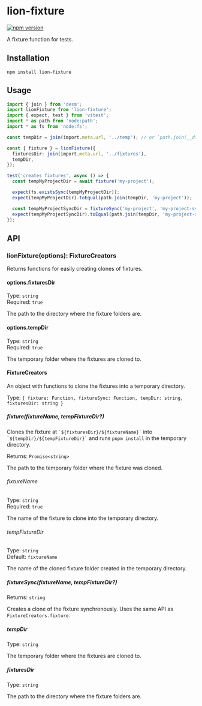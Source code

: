 # lion-fixture

[![npm version](https://img.shields.io/npm/v/lion-fixture)](https://npmjs.com/package/lion-fixture)

A fixture function for tests.

## Installation

```shell
npm install lion-fixture
```

## Usage

```typescript
import { join } from 'desm';
import lionFixture from 'lion-fixture';
import { expect, test } from 'vitest';
import * as path from 'node:path';
import * as fs from 'node:fs';

const tempDir = join(import.meta.url, '../temp'); // or `path.join(__dirname, '../temp')` for CommonJS

const { fixture } = lionFixture({
  fixturesDir: join(import.meta.url, '../fixtures'),
  tempDir,
});

test('creates fixtures', async () => {
  const tempMyProjectDir = await fixture('my-project');

  expect(fs.existsSync(tempMyProjectDir));
  expect(tempMyProjectDir).toEqual(path.join(tempDir, 'my-project'));

  const tempMyProjectSyncDir = fixtureSync('my-project', 'my-project-sync');
  expect(tempMyProjectSyncDir).toEqual(path.join(tempDir, 'my-project-sync'));
});
```

## API

### lionFixture(options): FixtureCreators

Returns functions for easily creating clones of fixtures.

#### options.fixturesDir

Type: `string`
\
Required: `true`

The path to the directory where the fixture folders are.

#### options.tempDir

Type: `string`
\
Required: `true`

The temporary folder where the fixtures are cloned to.

#### FixtureCreators

An object with functions to clone the fixtures into a temporary directory.

Type: `{ fixture: Function, fixtureSync: Function, tempDir: string, fixturesDir: string }`

##### fixture(fixtureName, tempFixtureDir?)

Clones the fixture at `` `${fixturesDir}/${fixtureName}` `` into `` `${tempDir}/${tempFixtureDir}` `` and runs `pnpm install` in the temporary directory.

Returns: `Promise<string>`

The path to the temporary folder where the fixture was cloned.

###### fixtureName

Type: `string`
\
Required: `true`

The name of the fixture to clone into the temporary directory.

###### tempFixtureDir

Type: `string`
\
Default: `fixtureName`

The name of the cloned fixture folder created in the temporary directory.

##### fixtureSync(fixtureName, tempFixtureDir?)

Returns: `string`

Creates a clone of the fixture synchronously. Uses the same API as `FixtureCreators.fixture`.

##### tempDir

Type: `string`

The temporary folder where the fixtures are cloned to.

##### fixturesDir

Type: `string`

The path to the directory where the fixture folders are.
